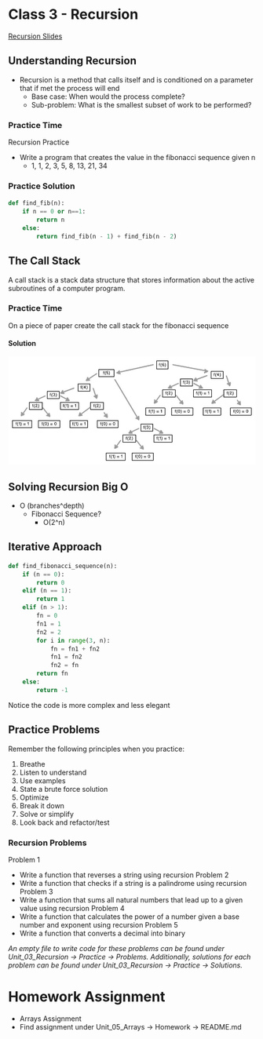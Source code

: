 # Class 3 - Recursion

[Recursion Slides](https://docs.google.com/presentation/d/1YBPDu-WAOE7IpuyMX98K8u3djWcQ9clh-tLCwKcEcEU/edit?usp=sharing)
## Understanding Recursion
- Recursion is a method that calls itself and is conditioned on a parameter that if met the process will end
    - Base case: When would the process complete?
    - Sub-problem: What is the smallest subset of work to be performed?

### Practice Time
Recursion Practice
- Write a program that creates the value in the fibonacci sequence given n
    - 1, 1, 2, 3, 5, 8, 13, 21, 34

### Practice Solution
```python
def find_fib(n):
    if n == 0 or n==1:
        return n
    else:
        return find_fib(n - 1) + find_fib(n - 2)
```

## The Call Stack
A call stack is a stack data structure that stores information about the active subroutines of a computer program.

### Practice Time
On a piece of paper create the call stack for the fibonacci sequence

#### Solution
![fibonacci sequence call stack"](fibonacci_sequence_call_stack.jpeg)

## Solving Recursion Big O
- O (branches^depth)
    - Fibonacci Sequence?
        - O(2^n)

## Iterative Approach
```python
def find_fibonacci_sequence(n):
    if (n == 0):
        return 0
    elif (n == 1):
        return 1
    elif (n > 1):
        fn = 0
        fn1 = 1
        fn2 = 2
        for i in range(3, n):
            fn = fn1 + fn2
            fn1 = fn2
            fn2 = fn
        return fn
    else:
        return -1
```
Notice the code is more complex and less elegant

## Practice Problems
Remember the following principles when you practice:
1. Breathe
2. Listen to understand
3. Use examples
4. State a brute force solution
5. Optimize
6. Break it down
7. Solve or simplify
8. Look back and refactor/test

### Recursion Problems
Problem 1
- Write a function that reverses a string using recursion
Problem 2
- Write a function that checks if a string is a palindrome using recursion
Problem 3
- Write a function that sums all natural numbers that lead up to a given value using recursion
Problem 4
- Write a function that calculates the power of a number given a base number and exponent using recursion
Problem 5
- Write a function that converts a decimal into binary

*An empty file to write code for these problems can be found under Unit_03_Recursion -> Practice -> Problems. Additionally, solutions for each problem can be found under Unit_03_Recursion -> Practice -> Solutions.*

# Homework Assignment
- Arrays Assignment
- Find assignment under Unit_05_Arrays -> Homework -> README.md
